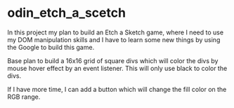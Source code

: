 # odin_etch_a_scetch

In this project my plan to build an Etch a Sketch game, where I need to use my
DOM manipulation skills and I have to learn some new things by using the Google
to build this game.

Base plan to build a 16x16 grid of square divs which will color the divs by
mouse hover effect by an event listener. This will only use black to color the
divs.

If I have more time, I can add a button which will change the fill color on the
RGB range.
